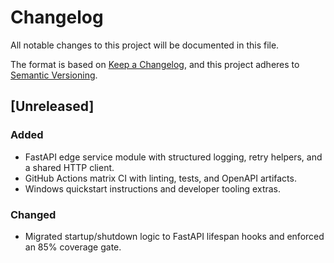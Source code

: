 # Changelog

All notable changes to this project will be documented in this file.

The format is based on [Keep a Changelog](https://keepachangelog.com/en/1.1.0/),
and this project adheres to [Semantic Versioning](https://semver.org/spec/v2.0.0.html).

## [Unreleased]
### Added
- FastAPI edge service module with structured logging, retry helpers, and a shared HTTP client.
- GitHub Actions matrix CI with linting, tests, and OpenAPI artifacts.
- Windows quickstart instructions and developer tooling extras.

### Changed
- Migrated startup/shutdown logic to FastAPI lifespan hooks and enforced an 85% coverage gate.

